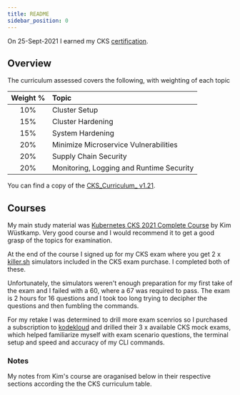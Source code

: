 ```yaml
---
title: README
sidebar_position: 0
---
```


On 25-Sept-2021 I earned my CKS [certification](https://www.credly.com/badges/1fe5f731-1d6a-48c1-8d2c-60db0ca73f88).

## Overview

The curriculum assessed covers the following, with weighting of each topic

| Weight %   | Topic     |
|:------:|:-----------|
| 10%      | Cluster Setup |
| 15%      | Cluster Hardening |
| 15%      | System Hardening |
| 20% | Minimize Microservice Vulnerabilities      |
| 20%      | Supply Chain Security |
| 20%      | Monitoring, Logging and Runtime Security |

You can find a copy of the [CKS_Curriculum_ v1.21](https://raw.githubusercontent.com/cncf/curriculum/master/CKS_Curriculum_%20v1.21.pdf).

## Courses

My main study material was [Kubernetes CKS 2021 Complete Course](https://www.udemy.com/share/103O5A3@tvmhKg4QOGimr2W3jgLP2nxMOL5LC86ZUnUdOdW74r7CnMjwY6XTOY7owUd6z63ALQ==/) by Kim Wüstkamp. Very good course and I would recommend it to get a good grasp of the topics for examination.

At the end of the course I signed up for my CKS exam where you get 2 x [killer.sh](https://killer.sh) simulators included in the CKS exam purchase. I completed both of these.

Unfortunately, the simulators weren't enough preparation for my first take of the exam and I failed with a 60, where a 67 was required to pass. The exam is 2 hours for 16 questions and I took too long trying to decipher the questions and then fumbling the commands.

For my retake I was determined to drill more exam scenrios so I purchased a subscription to [kodekloud](https://kodekloud.com/) and drilled their 3 x available CKS mock exams, which helped familiarize myself with exam scenario questions, the terminal setup and speed and accuracy of my CLI commands.

### Notes

My notes from Kim's course are oraganised below in their respective sections according the the CKS curriculum table.
